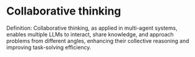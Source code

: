 # Collaborative thinking

Definition: Collaborative thinking, as applied in multi-agent systems, enables multiple LLMs to interact, share knowledge, and approach problems from different angles, enhancing their collective reasoning and improving task-solving efficiency.

